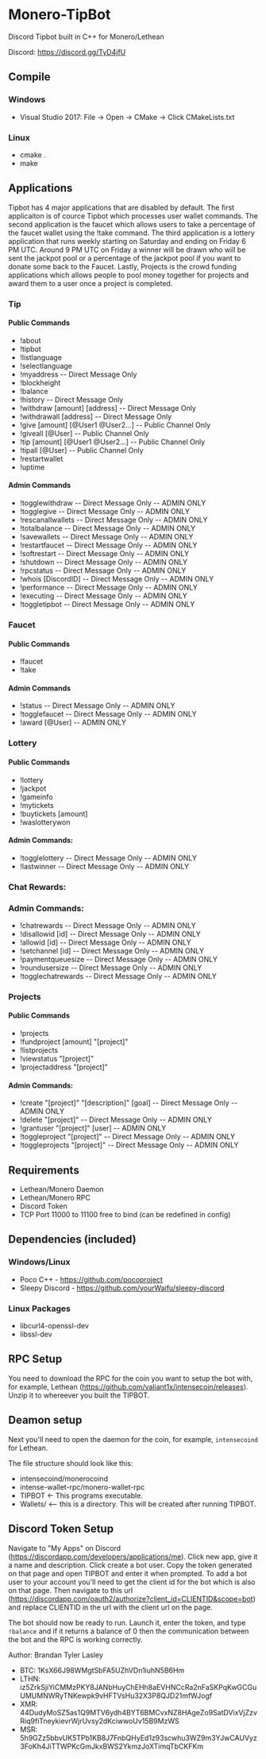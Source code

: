 # Monero-TipBot
Discord Tipbot built in C++ for Monero/Lethean

Discord: https://discord.gg/TyD4jfU

## Compile

### Windows
* Visual Studio 2017: File -> Open -> CMake -> Click CMakeLists.txt

### Linux
* cmake .
* make 

## Applications

Tipbot has 4 major applications that are disabled by default. The first applicaiton is of cource Tipbot which processes user wallet commands. The second application is the faucet which allows users to take a percentage of the faucet wallet using the !take command. The third application is a lottery application that runs weekly starting on Saturday and ending on Friday 6 PM UTC. Around 9 PM UTC on Friday a winner will be drawn who will be sent the jackpot pool or a percentage of the jackpot pool if you want to donate some back to the Faucet. Lastly, Projects is the crowd funding applications which allows people to pool money together for projects and award them to a user once a project is completed.

### Tip

#### Public Commands
* !about 
* !tipbot 
* !listlanguage 
* !selectlanguage 
* !myaddress  -- Direct Message Only
* !blockheight 
* !balance 
* !history  -- Direct Message Only
* !withdraw [amount] [address] -- Direct Message Only
* !withdrawall [address] -- Direct Message Only
* !give [amount] [@User1 @User2...] -- Public Channel Only
* !giveall [@User] -- Public Channel Only
* !tip [amount] [@User1 @User2...] -- Public Channel Only
* !tipall [@User] -- Public Channel Only
* !restartwallet 
* !uptime 

#### Admin Commands
* !togglewithdraw  -- Direct Message Only -- ADMIN ONLY
* !togglegive  -- Direct Message Only -- ADMIN ONLY
* !rescanallwallets  -- Direct Message Only -- ADMIN ONLY
* !totalbalance  -- Direct Message Only -- ADMIN ONLY
* !savewallets  -- Direct Message Only -- ADMIN ONLY
* !restartfaucet  -- Direct Message Only -- ADMIN ONLY
* !softrestart  -- Direct Message Only -- ADMIN ONLY
* !shutdown  -- Direct Message Only -- ADMIN ONLY
* !rpcstatus  -- Direct Message Only -- ADMIN ONLY
* !whois [DiscordID] -- Direct Message Only -- ADMIN ONLY
* !performance  -- Direct Message Only -- ADMIN ONLY
* !executing  -- Direct Message Only -- ADMIN ONLY
* !toggletipbot  -- Direct Message Only -- ADMIN ONLY

### Faucet

#### Public Commands
* !faucet
* !take

#### Admin Commands
* !status  -- Direct Message Only -- ADMIN ONLY
* !togglefaucet  -- Direct Message Only -- ADMIN ONLY
* !award [@User] -- ADMIN ONLY

### Lottery
#### Public Commands
* !lottery
* !jackpot
* !gameinfo
* !mytickets
* !buytickets [amount]
* !waslotterywon 

#### Admin Commands:
* !togglelottery  -- Direct Message Only -- ADMIN ONLY
* !lastwinner  -- Direct Message Only -- ADMIN ONLY

### Chat Rewards:

### Admin Commands:
* !chatrewards  -- Direct Message Only -- ADMIN ONLY
* !disallowid [id] -- Direct Message Only -- ADMIN ONLY
* !allowid [id] -- Direct Message Only -- ADMIN ONLY
* !setchannel [id] -- Direct Message Only -- ADMIN ONLY
* !paymentqueuesize  -- Direct Message Only -- ADMIN ONLY
* !roundusersize  -- Direct Message Only -- ADMIN ONLY
* !togglechatrewards  -- Direct Message Only -- ADMIN ONLY

### Projects
#### Public Commands
* !projects 
* !fundproject [amount] "[project]"
* !listprojects 
* !viewstatus "[project]"
* !projectaddress "[project]"

#### Admin Commands:
* !create "[project]" "[description]" [goal] -- Direct Message Only -- ADMIN ONLY
* !delete "[project]" -- Direct Message Only -- ADMIN ONLY
* !grantuser "[project]" [user] -- ADMIN ONLY
* !toggleproject "[project]" -- Direct Message Only -- ADMIN ONLY
* !toggleprojects "[project]" -- Direct Message Only -- ADMIN ONLY

## Requirements
* Lethean/Monero Daemon
* Lethean/Monero RPC
* Discord Token 
* TCP Port 11000 to 11100 free to bind (can be redefined in config)

## Dependencies (included)

### Windows/Linux
* Poco C++ - https://github.com/pocoproject
* Sleepy Discord - https://github.com/yourWaifu/sleepy-discord

### Linux Packages
* libcurl4-openssl-dev
* libssl-dev

## RPC Setup
You need to download the RPC for the coin you want to setup the bot with, for example, Lethean (https://github.com/valiant1x/intensecoin/releases). Unzip it to whereever you built the TIPBOT.

## Deamon setup
Next you'll need to open the daemon for the coin, for example, `intensecoind` for Lethean.

The file structure should look like this:
* intensecoind/monerocoind
* intense-wallet-rpc/monero-wallet-rpc
* TIPBOT <- This programs executable. 
* Wallets/ <-- this is a directory. This will be created after running TIPBOT.

## Discord Token Setup
Navigate to "My Apps" on Discord (https://discordapp.com/developers/applications/me). 
Click new app, give it a name and description. 
Click create a bot user.
Copy the token generated on that page and open TIPBOT and enter it when prompted.
To add a bot user to your account you'll need to get the client id for the bot which is also on that page. 
Then navigate to this url (https://discordapp.com/oauth2/authorize?client_id=CLIENTID&scope=bot) and replace CLIENTID in the url with the client url on the page.

The bot should now be ready to run. Launch it, enter the token, and type `!balance` and if it returns a balance of 0 then the communication between the bot and the RPC is working correctly. 

Author: Brandan Tyler Lasley
* BTC: 1KsX66J98WMgtSbFA5UZhVDn1iuhN5B6Hm
* LTHN: iz5ZrkSjiYiCMMzPKY8JANbHuyChEHh8aEVHNCcRa2nFaSKPqKwGCGuUMUMNWRyTNKewpk9vHFTVsHu32X3P8QJD21mfWJogf
* XMR: 44DudyMoSZ5as1Q9MTV6ydh4BYT6BMCvxNZ8HAgeZo9SatDVixVjZzvRiq9fiTneykievrWjrUvsy2dKciwwoUv15B9MzWS
* MSR: 5h9GZz5bbvUK5TPb1KB8J7FnbQHyEd1z93scwhu3WZ9m3YJwCAUVyz3FoKh4JiTTWPKcGmJkxBWS2YkmzJoXTimqTbCKFKm

